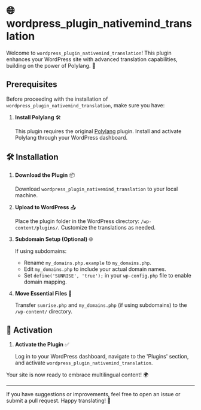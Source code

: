 # 🌐 wordpress_plugin_nativemind_translation

Welcome to `wordpress_plugin_nativemind_translation`! This plugin enhances your WordPress site with advanced translation capabilities, building on the power of Polylang. 🚀

## Prerequisites

Before proceeding with the installation of `wordpress_plugin_nativemind_translation`, make sure you have:

1. **Install Polylang** 🛠️

   This plugin requires the original [Polylang](https://wordpress.org/plugins/polylang/) plugin. Install and activate Polylang through your WordPress dashboard.

## 🛠️ Installation

1. **Download the Plugin** 📦
   
   Download `wordpress_plugin_nativemind_translation` to your local machine.

2. **Upload to WordPress** 📤

   Place the plugin folder in the WordPress directory: `/wp-content/plugins/`. Customize the translations as needed.

3. **Subdomain Setup (Optional)** 🌐

   If using subdomains:
   - Rename `my_domains.php.example` to `my_domains.php`.
   - Edit `my_domains.php` to include your actual domain names.
   - Set `define('SUNRISE', 'true');` in your `wp-config.php` file to enable domain mapping.

4. **Move Essential Files** 📁

   Transfer `sunrise.php` and `my_domains.php` (if using subdomains) to the `/wp-content/` directory.

## 🔌 Activation

1. **Activate the Plugin** ✅

   Log in to your WordPress dashboard, navigate to the 'Plugins' section, and activate `wordpress_plugin_nativemind_translation`.

Your site is now ready to embrace multilingual content! 🌍

---

If you have suggestions or improvements, feel free to open an issue or submit a pull request. Happy translating! 🎉
